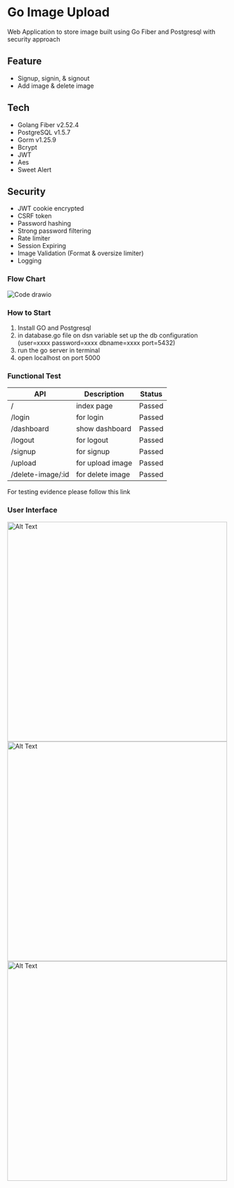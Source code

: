 # Go Image Upload 
Web Application to store image built using Go Fiber and Postgresql with security approach 


## Feature 
- Signup, signin, & signout
- Add image & delete image

## Tech 
- Golang Fiber v2.52.4
- PostgreSQL v1.5.7
- Gorm v1.25.9
- Bcrypt
- JWT
- Aes
- Sweet Alert

## Security 
- JWT cookie encrypted
- CSRF token
- Password hashing
- Strong password filtering
- Rate limiter
- Session Expiring
- Image Validation (Format & oversize limiter)
- Logging

### Flow Chart 
![Code drawio](https://github.com/ferizco/Go-Image-Uploadv2/assets/71595406/c4f1d3ae-4eb9-4125-9487-d30000cf6719)

### How to Start 
1. Install GO and Postgresql
2. in database.go file on dsn variable set up the db configuration (user=xxxx password=xxxx dbname=xxxx port=5432)
3. run the go server in terminal
4. open localhost on port 5000

### Functional Test 
| API | Description | Status |
| ----- | ---------- | -----|
| / | index page | Passed |
| /login | for login | Passed |
| /dashboard | show dashboard | Passed |
| /logout | for logout | Passed |
| /signup | for signup | Passed |
| /upload | for upload image | Passed |
| /delete-image/:id | for delete image | Passed |

For testing evidence please follow this link 

### User Interface
<img src="https://github.com/ferizco/Go-Image-Uploadv2/assets/71595406/d8e8f933-06dc-4861-99dd-6a7c6abca3f7" alt="Alt Text" width="500">
<img src="https://github.com/ferizco/Go-Image-Uploadv2/assets/71595406/6f800809-821c-4375-a0ee-40ce00a4c532" alt="Alt Text" width="500">
<img src="https://github.com/ferizco/Go-Image-Uploadv2/assets/71595406/76abb8de-2c16-4a09-ba17-eb5cc03d3e2e" alt="Alt Text" width="500">




